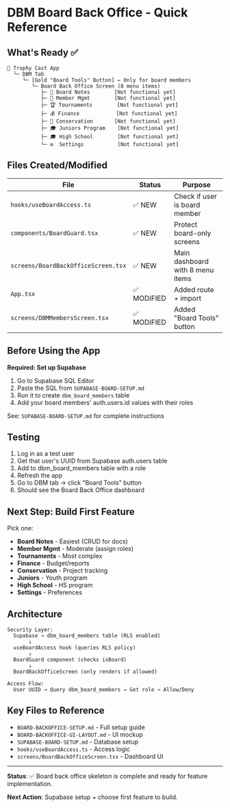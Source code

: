 # DBM Board Back Office - Quick Reference

## What's Ready ✅

```
📱 Trophy Cast App
  └─ DBM Tab
     └─ [Gold "Board Tools" Button] ← Only for board members
        └─ Board Back Office Screen (8 menu items)
           ├─ 📄 Board Notes        [Not functional yet]
           ├─ 👥 Member Mgmt        [Not functional yet]
           ├─ 🏆 Tournaments        [Not functional yet]
           ├─ 💰 Finance            [Not functional yet]
           ├─ 🌿 Conservation       [Not functional yet]
           ├─ 🎓 Juniors Program    [Not functional yet]
           ├─ 🎓 High School        [Not functional yet]
           └─ ⚙️  Settings           [Not functional yet]
```

## Files Created/Modified

| File | Status | Purpose |
|------|--------|---------|
| `hooks/useBoardAccess.ts` | ✅ NEW | Check if user is board member |
| `components/BoardGuard.tsx` | ✅ NEW | Protect board-only screens |
| `screens/BoardBackOfficeScreen.tsx` | ✅ NEW | Main dashboard with 8 menu items |
| `App.tsx` | ✅ MODIFIED | Added route + import |
| `screens/DBMMembersScreen.tsx` | ✅ MODIFIED | Added "Board Tools" button |

## Before Using the App

**Required: Set up Supabase**

1. Go to Supabase SQL Editor
2. Paste the SQL from `SUPABASE-BOARD-SETUP.md`
3. Run it to create `dbm_board_members` table
4. Add your board members' auth.users.id values with their roles

See: `SUPABASE-BOARD-SETUP.md` for complete instructions

## Testing

1. Log in as a test user
2. Get that user's UUID from Supabase auth.users table
3. Add to dbm_board_members table with a role
4. Refresh the app
5. Go to DBM tab → click "Board Tools" button
6. Should see the Board Back Office dashboard

## Next Step: Build First Feature

Pick one:
- **Board Notes** - Easiest (CRUD for docs)
- **Member Mgmt** - Moderate (assign roles)
- **Tournaments** - Most complex
- **Finance** - Budget/reports
- **Conservation** - Project tracking
- **Juniors** - Youth program
- **High School** - HS program
- **Settings** - Preferences

## Architecture

```
Security Layer:
  Supabase → dbm_board_members table (RLS enabled)
       ↓
  useBoardAccess hook (queries RLS policy)
       ↓
  BoardGuard component (checks isBoard)
       ↓
  BoardBackOfficeScreen (only renders if allowed)

Access Flow:
  User UUID → Query dbm_board_members → Get role → Allow/Deny
```

## Key Files to Reference

- `BOARD-BACKOFFICE-SETUP.md` - Full setup guide
- `BOARD-BACKOFFICE-UI-LAYOUT.md` - UI mockup
- `SUPABASE-BOARD-SETUP.md` - Database setup
- `hooks/useBoardAccess.ts` - Access logic
- `screens/BoardBackOfficeScreen.tsx` - Dashboard UI

---

**Status**: ✅ Board back office skeleton is complete and ready for feature implementation.

**Next Action**: Supabase setup + choose first feature to build.
